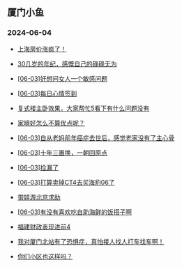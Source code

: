## 厦门小鱼 
### 2024-06-04

+ [上海房价涨疯了！](http://bbs.xmfish.com/read-htm-tid-18199644.html)

+ [30几岁的年纪，感慨自己的碌碌无为](http://bbs.xmfish.com/read-htm-tid-18199483.html)

+ [[06-03]好想问女人一个敏感问题](http://bbs.xmfish.com/read-htm-tid-18199711.html)

+ [[06-03]每日心情签到](http://bbs.xmfish.com/read-htm-tid-18199455.html)

+ [复式楼主卧效果，大家帮忙5看下有什么问题没有](http://bbs.xmfish.com/read-htm-tid-18199456.html)

+ [家境好怎么不算优点呢？](http://bbs.xmfish.com/read-htm-tid-18199705.html)

+ [[06-03]自从老妈前年癌症去世后，感觉老家没有了主心骨](http://bbs.xmfish.com/read-htm-tid-18199645.html)

+ [[06-03]十年三置换，一朝回原点](http://bbs.xmfish.com/read-htm-tid-18199789.html)

+ [[06-03]捡漏了](http://bbs.xmfish.com/read-htm-tid-18199510.html)

+ [[06-03]打算卖掉CT4去买海豹06了](http://bbs.xmfish.com/read-htm-tid-18199614.html)

+ [带娃游北京求助](http://bbs.xmfish.com/read-htm-tid-18199610.html)

+ [[06-03]有没有喜欢吃自助海鲜的饭搭子啊](http://bbs.xmfish.com/read-htm-tid-18199597.html)

+ [福建财政表现进前4](http://bbs.xmfish.com/read-htm-tid-18199675.html)

+ [我对厦门北站有了恐惧症，真怕接人找人打车找车啊！](http://bbs.xmfish.com/read-htm-tid-18199772.html)

+ [你们小区也这样吗？](http://bbs.xmfish.com/read-htm-tid-18199735.html)

